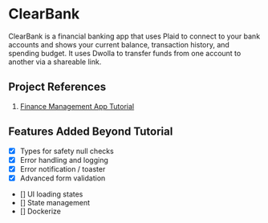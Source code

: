 # ClearBank

ClearBank is a financial banking app that uses Plaid to connect to your bank accounts and shows your current balance, transaction history, and spending budget. It uses Dwolla to transfer funds from one account to another via a shareable link.

## Project References

1. [Finance Management App Tutorial](https://www.youtube.com/watch?v=PuOVqP_cjkE)

## Features Added Beyond Tutorial

- [x] Types for safety null checks
- [x] Error handling and logging
- [x] Error notification / toaster
- [x] Advanced form validation
- [] UI loading states
- [] State management
- [] Dockerize
